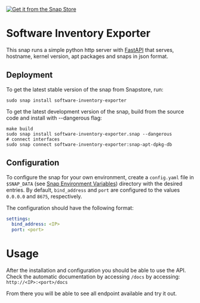 [![Get it from the Snap Store](https://snapcraft.io/static/images/badges/en/snap-store-black.svg)](https://snapcraft.io/software-inventory-exporter)

# Software Inventory Exporter
This snap runs a simple python http server with [FastAPI](https://fastapi.tiangolo.com/) that serves, hostname, kernel version, apt packages and snaps in json format.

## Deployment
To get the latest stable version of the snap from Snapstore, run:

```shell
sudo snap install software-inventory-exporter
```

To get the latest development version of the snap, build from the source code and install with --dangerous flag:

```shell
make build
sudo snap install software-inventory-exporter.snap --dangerous
# connect interfaces
sudo snap connect software-inventory-exporter:snap-apt-dpkg-db
```

## Configuration
To configure the snap for your own environment, create a `config.yaml` file in `$SNAP_DATA` (see [Snap Environment Variables](https://snapcraft.io/docs/environment-variables)) directory with the desired entries. By default, `bind_address` and `port` are configured to the values `0.0.0.0` and `8675`, respectively.

The configuration should have the following format:
```yaml
settings:
  bind_address: <IP>
  port: <port>
```

# Usage
After the installation and configuration you should be able to use the API. Check the automatic documentation by accessing `/docs` by accessing:
`http://<IP>:<port>/docs`

From there you will be able to see all endpoint available and try it out.
